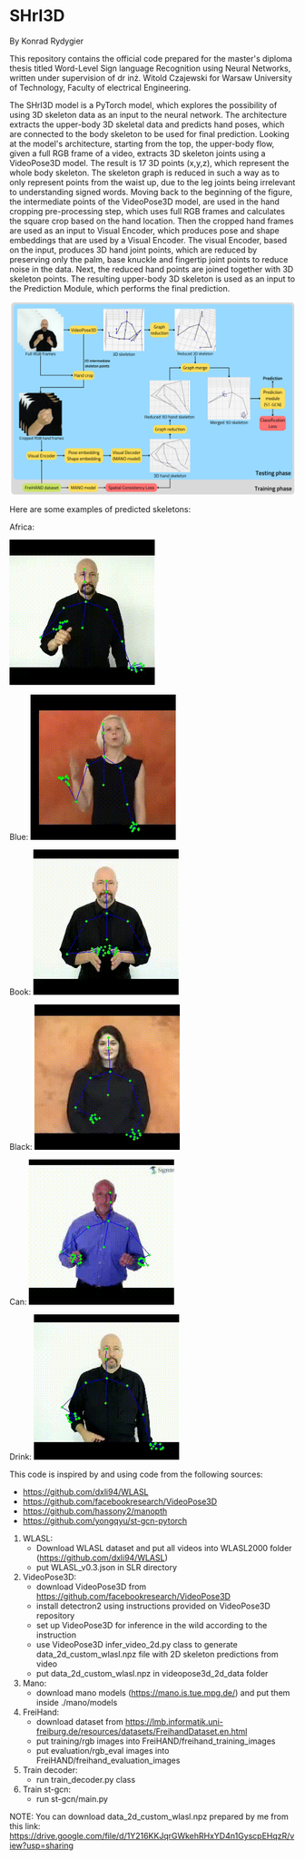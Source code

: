 # SHrI3D

By Konrad Rydygier

This repository contains the official code prepared for the master's diploma thesis titled Word-Level Sign language Recognition using Neural Networks, written under supervision of dr inż. Witold Czajewski for Warsaw University of Technology, Faculty of electrical Engineering. 

The SHrI3D model is a PyTorch model, which explores the possibility of using 3D skeleton data as an input to the neural network. The architecture extracts the upper-body 3D skeletal data and predicts hand poses, which are connected to the body skeleton to be used for final prediction. Looking at the model's architecture, starting from the top, the upper-body flow, given a full RGB frame of a video, extracts 3D skeleton joints using a VideoPose3D model. The result is 17 3D points (x,y,z), which represent the whole body skeleton. The skeleton graph is reduced in such a way as to only represent points from the waist up, due to the leg joints being irrelevant to understanding signed words. Moving back to the beginning of the figure, the intermediate points of the VideoPose3D model, are used in the hand cropping pre-processing step, which uses full RGB frames and calculates the square crop based on the hand location. Then the cropped hand frames are used as an input to Visual Encoder, which produces pose and shape embeddings that are used by a Visual Encoder. The visual Encoder, based on the input, produces 3D hand joint points, which are reduced by preserving only the palm, base knuckle and fingertip joint points to reduce noise in the data. Next, the reduced hand points are joined together with 3D skeleton points. The resulting upper-body 3D skeleton is used as an input to the Prediction Module, which performs the final prediction.

<img src="img/architecture_overview.png" width = "800">

Here are some examples of predicted skeletons:

Africa:

![](https://github.com/rkonde/SHrI3D/blob/main/gif/africa.gif)

Blue:
![](https://github.com/rkonde/SHrI3D/blob/main/gif/blue.gif)

Book:
![](https://github.com/rkonde/SHrI3D/blob/main/gif/book.gif)

Black:
![](https://github.com/rkonde/SHrI3D/blob/main/gif/black.gif)

Can:
![](https://github.com/rkonde/SHrI3D/blob/main/gif/can.gif)

Drink:
![](https://github.com/rkonde/SHrI3D/blob/main/gif/drink.gif)

This code is inspired by and using code from the following sources:
- https://github.com/dxli94/WLASL
- https://github.com/facebookresearch/VideoPose3D
- https://github.com/hassony2/manopth
- https://github.com/yongqyu/st-gcn-pytorch


1. WLASL:
      - Download WLASL dataset and put all videos into WLASL2000 folder (https://github.com/dxli94/WLASL)
      - put WLASL_v0.3.json in SLR directory
2. VideoPose3D:
      - download VideoPose3D from https://github.com/facebookresearch/VideoPose3D
      - install detectron2 using instructions provided on VideoPose3D repository
      - set up VideoPose3D for inference in the wild according to the instruction
      - use VideoPose3D infer_video_2d.py class to generate data_2d_custom_wlasl.npz file with 2D skeleton predictions from video
      - put data_2d_custom_wlasl.npz in videopose3d_2d_data folder
3. Mano:
      - download mano models (https://mano.is.tue.mpg.de/) and put them inside ./mano/models
4. FreiHand:
      - download dataset from https://lmb.informatik.uni-freiburg.de/resources/datasets/FreihandDataset.en.html
      - put training/rgb images into FreiHAND/freihand_training_images
      - put evaluation/rgb_eval images into FreiHAND/freihand_evaluation_images
5. Train decoder:
      - run train_decoder.py class
6. Train st-gcn:
      - run st-gcn/main.py

NOTE: You can download data_2d_custom_wlasl.npz prepared by me from this link: https://drive.google.com/file/d/1Y216KKJqrGWkehRHxYD4n1GyscpEHqzR/view?usp=sharing
